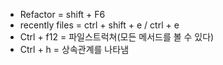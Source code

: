 - Refactor = shift + F6
- recently files = ctrl + shift + e / ctrl + e
- Ctrl + f12 = 파일스트럭쳐(모든 메서드를 볼 수 있다)
- Ctrl + h  = 상속관계를 나타냄